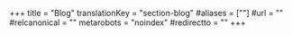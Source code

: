 +++
title = "Blog"
translationKey = "section-blog"
#aliases = [""]
#url = ""
#relcanonical = ""
metarobots = "noindex"
#redirectto = ""
+++
